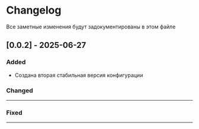 # Changelog
Все заметные изменения будут задокументированы в  этом файле

## [0.0.2] - 2025-06-27
### Added
- Создана вторая стабильная версия конфигурации
### Changed
---
### Fixed
---
